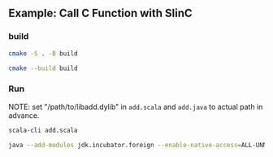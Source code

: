 ## Example: Call C Function with SlinC

### build

```sh
cmake -S . -B build
```

```sh
cmake --build build
```


### Run

NOTE: set "/path/to/libadd.dylib" in `add.scala` and `add.java` to actual path in advance.

```sh
scala-cli add.scala
```

```sh
java --add-modules jdk.incubator.foreign --enable-native-access=ALL-UNNAMED ./add.java  
```



